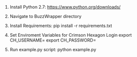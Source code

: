 1. Install Python 2.7:
https://www.python.org/downloads/

2. Navigate to BuzzWrapper directory

3. Install Requirements:
pip install -r requirements.txt

4. Set Enviroment Variables for Crimson Hexagon Login
export CH_USERNAME=<username>
export CH_PASSWORD=<password>

5. Run example.py script:
python example.py
